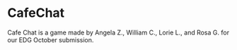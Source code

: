 # CafeChat
Cafe Chat is a game made by Angela Z., William C., Lorie L., and Rosa G. for our EDG October submission.

